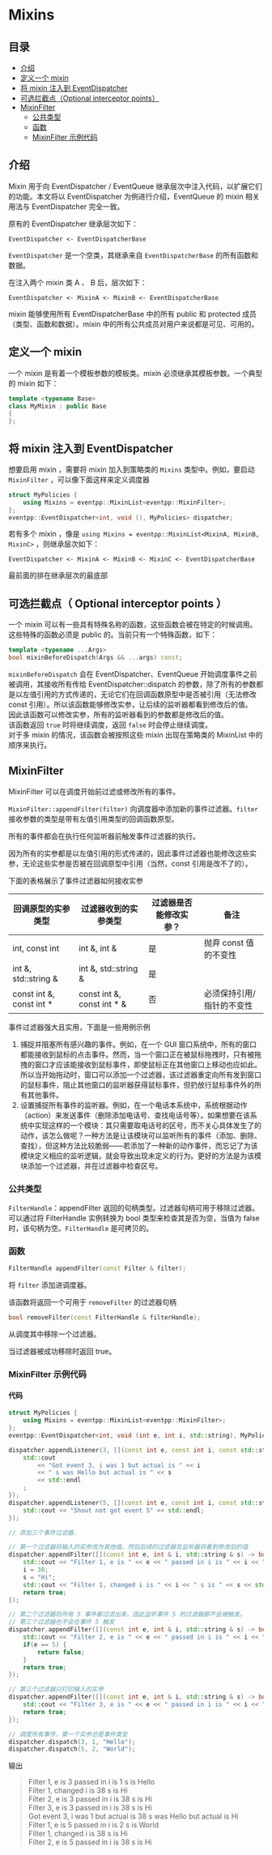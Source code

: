 # Mixins

## 目录

- [介绍](#description)
- [定义一个 mixin](#define-a-mixin)
- [将 mixin 注入到 EventDispatcher](#inject-mixins-to-eventdispatcher)
- [可选拦截点（Optional interceptor points）](#optional-interceptor-points)
- [MixinFilter](#mixin-filter)
  - [公共类型](#public-types)
  - [函数](#functions)
  - [MixinFilter 示例代码](#sample-code-for-mixinfilter)

<a id="description"></a>

## 介绍

Mixin 用于向 EventDispatcher / EventQueue 继承层次中注入代码，以扩展它们的功能。本文将以 EventDispatcher 为例进行介绍，EventQueue 的 mixin 相关用法与 EventDispatcher 完全一致。

原有的 EventDispatcher 继承层次如下：

```
EventDispatcher <- EventDispatcherBase
```

`EventDispatcher` 是一个空类，其继承来自 `EventDispatcherBase` 的所有函数和数据。

在注入两个 mixin 类 A 、 B 后，层次如下：

```
EventDispatcher <- MixinA <- MixinB <- EventDispatcherBase
```

mixin 能够使用所有 EventDispatcherBase 中的所有 public 和 protected 成员（类型、函数和数据）。mixin 中的所有公共成员对用户来说都是可见、可用的。

<a id="define-a-mixin"></a>

## 定义一个 mixin

一个 mixin 是有着一个模板参数的模板类。mixin 必须继承其模板参数。一个典型的 mixin 如下：

```cpp
template <typename Base>
class MyMixin : public Base
{  
};
```

<a id="inject-mixins-to-eventdispatcher"></a>

## 将 mixin 注入到 EventDispatcher

想要启用 mixin ，需要将 mixin 加入到策略类的 `Mixins` 类型中。例如，要启动 `MixinFilter` ，可以像下面这样来定义调度器

```cpp
struct MyPolicies {
    using Mixins = eventpp::MixinList<eventpp::MixinFilter>;
};
eventpp::EventDispatcher<int, void (), MyPolicies> dispatcher;
```

若有多个 mixin ，像是 `using Mixins = eventpp::MixinList<MixinA, MixinB, MixinC>` ，则继承层次如下：

```
EventDispatcher <- MixinA <- MixinB <- MixinC <- EventDispatcherBase
```

最前面的排在继承层次的最底部

<a id="optional-interceptor-points"></a>

## 可选拦截点（ Optional interceptor points ）

一个 mixin 可以有一些具有特殊名称的函数，这些函数会被在特定的时候调用。这些特殊的函数必须是 public 的。当前只有一个特殊函数，如下：

```cpp
template <typename ...Args>
bool mixinBeforeDispatch(Args && ...args) const;
```

`mixinBeforeDispatch` 会在 EventDispatcher、EventQueue 开始调度事件之前被调用，其接收所有传给 EventDispatcher::dispatch 的参数，除了所有的参数都是以左值引用的方式传递的，无论它们在回调函数原型中是否被引用（无法修改 const 引用）。所以该函数能够修改实参，让后续的监听器都看到修改后的值。  
因此该函数可以修改实参，所有的监听器看到的参数都是修改后的值。  
该函数返回 `true` 时将继续调度，返回 `false` 时会停止继续调度。  
对于多 mixin 的情况，该函数会被按照这些 mixin 出现在策略类的 MixinList 中的顺序来执行。

<a id="mixin-filter"></a>

## MixinFilter

MixinFilter 可以在调度开始前过滤或修改所有的事件。

`MixinFilter::appendFilter(filter)` 向调度器中添加新的事件过滤器。`filter` 接收参数的类型是带有左值引用类型的回调函数原型。

所有的事件都会在执行任何监听器前触发事件过滤器的执行。

因为所有的实参都是以左值引用的形式传递的，因此事件过滤器也能修改这些实参，无论这些实参是否被在回调原型中引用（当然，const 引用是改不了的）。

下面的表格展示了事件过滤器如何接收实参

| 回调原型的实参类型       | 过滤器收到的实参类型       | 过滤器是否能修改实参？ | 备注                      |
| ------------------------ | -------------------------- | ---------------------- | ------------------------- |
| int, const int           | int &, int &               | 是                     | 抛弃 const 值的不变性     |
| int &, std::string &     | int &, std::string &       | 是                     |                           |
| const int &, const int * | const int &, const int * & | 否                     | 必须保持引用/指针的不变性 |

事件过滤器强大且实用，下面是一些用例示例

1. 捕捉并阻塞所有感兴趣的事件。例如，在一个 GUI 窗口系统中，所有的窗口都能接收到鼠标的点击事件。然而，当一个窗口正在被鼠标拖拽时，只有被拖拽的窗口才应该能接收到鼠标事件，即使鼠标正在其他窗口上移动也应如此。所以当开始拖动时，窗口可以添加一个过滤器，该过滤器重定向所有发到窗口的鼠标事件，阻止其他窗口的监听器获得鼠标事件，但扔放行鼠标事件外的所有其他事件。
2. 设置捕捉所有事件的监听器。例如，在一个电话本系统中，系统根据动作（action）来发送事件（删除添加电话号、查找电话号等）。如果想要在该系统中实现这样的一个模块：其只需要取电话号的区号，而不关心具体发生了的动作，该怎么做呢？一种方法是让该模块可以监听所有的事件（添加、删除、查找），但这种方法比较脆弱——若添加了一种新的动作事件，而忘记了为该模块定义相应的监听逻辑，就会导致出现未定义的行为。更好的方法是为该模块添加一个过滤器，并在过滤器中检查区号。

<a id="public-types"></a>

### 公共类型

`FilterHandle`：appendFilter 返回的句柄类型。过滤器句柄可用于移除过滤器。可以通过将 FilterHandle 实例转换为 bool 类型来检查其是否为空，当值为 false 时，该句柄为空。`FilterHandle` 是可拷贝的。

<a id="functions"></a>

### 函数

```cpp
FilterHandle appendFilter(const Filter & filter);
```

将 `filter` 添加进调度器。

该函数将返回一个可用于 `removeFilter` 的过滤器句柄

```cpp
bool removeFilter(const FilterHandle & filterHandle);
```

从调度其中移除一个过滤器。

当过滤器被成功移除时返回 true。

<a id="sample-code-for-mixinfilter"></a>

### MixinFilter 示例代码

#### 代码

```cpp
struct MyPolicies {
    using Mixins = eventpp::MixinList<eventpp::MixinFilter>;
};
eventpp::EventDispatcher<int, void (int e, int i, std::string), MyPolicies> dispatcher;

dispatcher.appendListener(3, [](const int e, const int i, const std::string & s) {
    std::cout
        << "Got event 3, i was 1 but actual is " << i
        << " s was Hello but actual is " << s
        << std::endl
    ;
});
dispatcher.appendListener(5, [](const int e, const int i, const std::string & s) {
    std::cout << "Shout not got event 5" << std::endl;
});

// 添加三个事件过滤器.

// 第一个过滤器将输入的实参改为其他值，然后后续的过滤器及监听器将看到修改后的值
dispatcher.appendFilter([](const int e, int & i, std::string & s) -> bool {
    std::cout << "Filter 1, e is " << e << " passed in i is " << i << " s is " << s << std::endl;
    i = 38;
    s = "Hi";
    std::cout << "Filter 1, changed i is " << i << " s is " << s << std::endl;
    return true;
});

// 第二个过滤器将所有 5 事件都过滤出来。因此监听事件 5 的过滤器都不会被触发。
// 第三个过滤器也不会在事件 5 触发
dispatcher.appendFilter([](const int e, int & i, std::string & s) -> bool {
    std::cout << "Filter 2, e is " << e << " passed in i is " << i << " s is " << s << std::endl;
    if(e == 5) {
        return false;
    }
    return true;
});

// 第三个过滤器只打印输入的实参
dispatcher.appendFilter([](const int e, int & i, std::string & s) -> bool {
    std::cout << "Filter 3, e is " << e << " passed in i is " << i << " s is " << s << std::endl;
    return true;
});

// 调度所有事件，第一个实参总是事件类型
dispatcher.dispatch(3, 1, "Hello");
dispatcher.dispatch(5, 2, "World");
```

输出

> Filter 1, e is 3 passed in i is 1 s is Hello  
> Filter 1, changed i is 38 s is Hi  
> Filter 2, e is 3 passed in i is 38 s is Hi  
> Filter 3, e is 3 passed in i is 38 s is Hi  
> Got event 3, i was 1 but actual is 38 s was Hello but actual is Hi  
> Filter 1, e is 5 passed in i is 2 s is World  
> Filter 1, changed i is 38 s is Hi  
> Filter 2, e is 5 passed in i is 38 s is Hi

